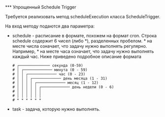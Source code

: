 *** Упрощенный Schedule Trigger

Требуется реализовать метод scheduleExecution класса ScheduleTrigger.

На вход методу подаются два параметра:

* schedule - расписание в формате, похожем на формат сron. Строка schedule содержит 6 чисел (либо *), разделенных пробелом. * на месте числа означает, что задачу нужно выполнять регулярно. Например, * на месте часа означает, что задачу нужно выполнять каждый час. Ниже приведено подробное описание формата
    ```
    # ┌────────────── секунда (0-59)
    # │ ┌───────────── минута (0 - 59)
    # │ │ ┌───────────── час (0 - 23)
    # │ │ │ ┌───────────── день месяца (1 - 31)
    # │ │ │ │ ┌───────────── месяц (1 - 12)
    # │ │ │ │ │ ┌───────────── день недели (0 - 6)
    # │ │ │ │ │ │
    # │ │ │ │ │ │
    # * * * * * *
    ```

* task - задача, которую нужно выполнять.
